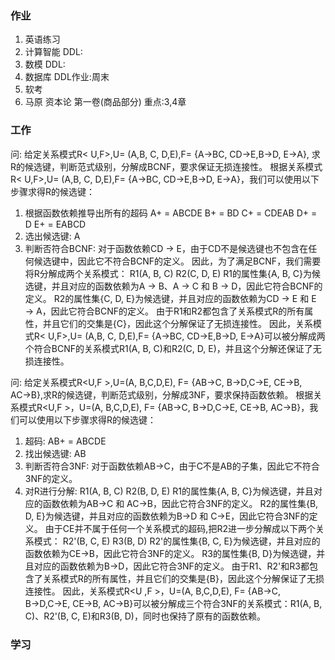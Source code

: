 ### 作业
1. 英语练习
2. 计算智能     DDL:
3. 数模        DDL:
4. 数据库     DDL作业:周末   
5. 软考     
6. 马原  资本论 第一卷(商品部分)   重点:3,4章  


### 工作
问:
给定关系模式R< U,F>,U= (A,B, C, D,E),F= {A→BC, CD→E,B→D, E→A}, 求R的候选键，判断范式级别，分解成BCNF，要求保证无损连接性。
根据关系模式R< U,F>,U= (A,B, C, D,E),F= {A→BC, CD→E,B→D, E→A}，我们可以使用以下步骤求得R的候选键：
1. 根据函数依赖推导出所有的超码
   A+ = ABCDE
   B+ = BD
   C+ = CDEAB
   D+ = D
   E+ = EABCD
2. 选出候选键: A
3. 判断否符合BCNF:
   对于函数依赖CD → E，由于CD不是候选键也不包含在任何候选键中，因此它不符合BCNF的定义。
因此，为了满足BCNF，我们需要将R分解成两个关系模式：
R1(A, B, C)
R2(C, D, E)
   R1的属性集{A, B, C}为候选键，并且对应的函数依赖为A → B、A → C 和 B → D，因此它符合BCNF的定义。
   R2的属性集{C, D, E}为候选键，并且对应的函数依赖为CD → E 和 E → A，因此它符合BCNF的定义。
由于R1和R2都包含了关系模式R的所有属性，并且它们的交集是{C}，因此这个分解保证了无损连接性。
因此，关系模式R< U,F>,U= (A,B, C, D,E),F= {A→BC, CD→E,B→D, E→A}可以被分解成两个符合BCNF的关系模式R1(A, B, C)和R2(C, D, E)，并且这个分解还保证了无损连接性。


问:
给定关系模式R<U,F >,U=(A, B,C,D,E), F= {AB→C, B→D,C→E, CE→B, AC→B},求R的候选键，判断范式级别，分解成3NF，要求保持函数依赖。
根据关系模式R<U,F >，U=(A, B,C,D,E), F= {AB→C, B→D,C→E, CE→B, AC→B}，我们可以使用以下步骤求得R的候选键：
1. 超码:
   AB+ = ABCDE
2. 找出候选键: AB
3. 判断否符合3NF:
  对于函数依赖AB→C，由于C不是AB的子集，因此它不符合3NF的定义。
4. 对R进行分解:
R1(A, B, C)
R2(B, D, E)
  R1的属性集{A, B, C}为候选键，并且对应的函数依赖为AB→C 和 AC→B，因此它符合3NF的定义。
  R2的属性集{B, D, E}为候选键，并且对应的函数依赖为B→D 和 C→E，因此它符合3NF的定义。
由于CE并不属于任何一个关系模式的超码,把R2进一步分解成以下两个关系模式：
R2'(B, C, E)
R3(B, D)
  R2'的属性集{B, C, E}为候选键，并且对应的函数依赖为CE→B，因此它符合3NF的定义。
  R3的属性集{B, D}为候选键，并且对应的函数依赖为B→D，因此它符合3NF的定义。
由于R1、R2'和R3都包含了关系模式R的所有属性，并且它们的交集是{B}，因此这个分解保证了无损连接性。
因此，关系模式R<U
,F >，U=(A, B,C,D,E), F= {AB→C, B→D,C→E, CE→B, AC→B}可以被分解成三个符合3NF的关系模式：R1(A, B, C)、R2'(B, C, E)和R3(B, D)，同时也保持了原有的函数依赖。


### 学习









